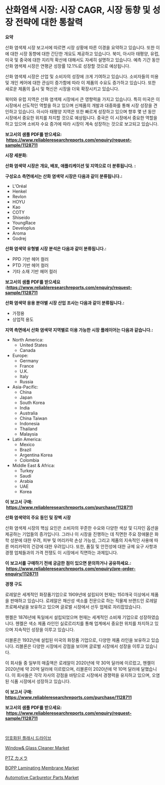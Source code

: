 <p><h1>산화염색 시장: 시장 CAGR, 시장 동향 및 성장 전략에 대한 통찰력</h1></p><p><strong>요약</strong></p>
<p><p>산화 염색제 시장 보고서에 따르면 시장 상황에 따른 이경을 요약하고 있습니다. 또한 이에 대한 시장 동향에 대한 간단한 개요도 제공하고 있습니다. 북미, 아시아 태평양, 유럽, 미국 및 중국에 대한 지리적 확산에 대해서도 자세히 설명하고 있습니다. 예측 기간 동안 산화 염색제 시장은 연평균 성장률 12.1%로 성장할 것으로 예상됩니다.</p><p>산화 염색제 시장은 산업 및 소비자의 성장에 크게 기여하고 있습니다. 소비자들의 미용 및 개인 케어에 대한 관심이 증가함에 따라 이 제품의 수요도 증가하고 있습니다. 또한 새로운 제품의 출시 및 혁신은 시장을 더욱 확장시키고 있습니다.</p><p>북미와 유럽 지역은 산화 염색제 시장에서 큰 영향력을 가지고 있습니다. 특히 미국은 이 시장에서 선도적인 역할을 하고 있으며 신제품의 개발과 대중화를 통해 시장 성장을 견인하고 있습니다. 아시아 태평양 지역은 또한 빠르게 성장하고 있으며 향후 몇 년 동안 시장에서 중요한 위치를 차지할 것으로 예상됩니다. 중국은 이 시장에서 중요한 역할을 하고 있으며 소비자 수요 증가에 따라 시장이 계속 성장하는 것으로 보고되고 있습니다.</p></p>
<p><strong>보고서의 샘플 PDF를 받으세요: &nbsp;<a href="https://www.reliableresearchreports.com/enquiry/request-sample/1128711">https://www.reliableresearchreports.com/enquiry/request-sample/1128711</a></strong></p>
<p><strong>시장 세분화:</strong></p>
<p><strong> 산화 염색약 시장은 개요, 배포, 애플리케이션 및 지역으로 더 분류됩니다. :</strong></p>
<p><strong>구성요소 측면에서는 산화 염색약 시장은 다음과 같이 분류됩니다.:</strong></p>
<p><ul><li>L'Oréal</li><li>Henkel</li><li>Revlon</li><li>HOYU</li><li>Kao</li><li>COTY</li><li>Shiseido</li><li>YoungRace</li><li>Developlus</li><li>Aroma</li><li>Godrej</li></ul></p>
<p><strong> 산화 염색약 유형별 시장 분석은 다음과 같이 분류됩니다.:</strong></p>
<p><ul><li>PPD 기반 헤어 컬러</li><li>PTD 기반 헤어 컬러</li><li>기타 소재 기반 헤어 컬러</li></ul></p>
<p><strong>보고서의 샘플 PDF를 받으세요 :<a href="https://www.reliableresearchreports.com/enquiry/request-sample/1128711">https://www.reliableresearchreports.com/enquiry/request-sample/1128711</a></strong></p>
<p><strong> 산화 염색약 응용 분야별 시장 산업 조사는 다음과 같이 분류됩니다.:</strong></p>
<p><ul><li>가정용</li><li>상업적 용도</li></ul></p>
<p><strong>지역 측면에서 산화 염색약 지역별로 이용 가능한 시장 플레이어는 다음과 같습니다.:</strong></p>
<p><ul>
    <li>
        North America:
        <ul>
            <li>United States</li>
            <li>Canada</li>
        </ul>
    </li>
    <li>
        Europe:
        <ul>
            <li>Germany</li>
            <li>France</li>
            <li>U.K.</li>
            <li>Italy</li>
            <li>Russia</li>
        </ul>
    </li>
    <li>
        Asia-Pacific:
        <ul>
            <li>China</li>
            <li>Japan</li>
            <li>South Korea</li>
            <li>India</li>
            <li>Australia</li>
            <li>China Taiwan</li>
            <li>Indonesia</li>
            <li>Thailand</li>
            <li>Malaysia</li>
        </ul>
    </li>
    <li>
        Latin America:
        <ul>
            <li>Mexico</li>
            <li>Brazil</li>
            <li>Argentina Korea</li>
            <li>Colombia</li>
        </ul>
    </li>
    <li>
        Middle East & Africa:
        <ul>
            <li>Turkey</li>
            <li>Saudi</li>
            <li>Arabia</li>
            <li>UAE</li>
            <li>Korea</li>
        </ul>
    </li>
    </ul></p>
<p><strong>이 보고서 구매: &nbsp;<a href="https://www.reliableresearchreports.com/purchase/1128711">https://www.reliableresearchreports.com/purchase/1128711</a></strong></p>
<p><strong>산화 염색약의 주요 동인 및 장벽 시장</strong></p>
<p><p>산화 염색제 시장의 핵심 요인은 소비자의 꾸준한 수요와 다양한 색상 및 디자인 옵션을 제공하는 기업들의 증가입니다. 그러나 이 시장을 진행하는 데 직면한 주요 장애물은 화학 성분에 대한 우려, 피부 및 머리카락 손상 가능성, 그리고 제품의 지속적인 사용에 따른 머리카락의 건강에 대한 우려입니다. 또한, 품질 및 안전성에 대한 규제 요구 사항과 경쟁 업체들과의 가격 전쟁도 이 시장에서 직면하는 과제입니다.</p></p>
<p><strong>이 보고서를 구매하기 전에 궁금한 점이 있으면 문의하거나 공유하세요.: &nbsp;<a href="https://www.reliableresearchreports.com/enquiry/pre-order-enquiry/1128711">https://www.reliableresearchreports.com/enquiry/pre-order-enquiry/1128711</a></strong></p>
<p><strong>경쟁 구도</strong></p>
<p><p>로레알은 세계적인 화장품기업으로 1909년에 설립되어 현재는 150개국 이상에서 제품을 판매하고 있습니다. 로레알은 채산성 색소를 전문으로 하는 직물제 브랜드인 로레알 프로페셔널을 보유하고 있으며 글로벌 시장에서 선두 업체로 자리잡았습니다.</p><p>헨켈은 1876년에 독일에서 설립되었으며 현재는 세계적인 소비재 기업으로 성장하였습니다. 헨켈은 색소 제품 라인인 실로르리치를 통해 업계에서 중요한 위치를 차지하고 있으며 지속적인 성장을 이루고 있습니다.</p><p>리블론은 1932년에 설립된 미국의 화장품 기업으로, 다양한 제품 라인을 보유하고 있습니다. 리블론은 다양한 시장에서 강점을 보이며 글로벌 시장에서 성장을 이루고 있습니다.</p><p>이 회사들 중 일부의 매출액은 로레알이 2020년에 약 30억 달러에 이르렀고, 헨켈이 2020년에 약 20억 달러에 이르렀으며, 리블론이 2020년에 약 10억 달러에 달했습니다. 이 회사들은 각각 자사의 강점을 바탕으로 시장에서 경쟁력을 유지하고 있으며, 오염된 식품 시장에서 성장하고 있습니다.</p></p>
<p><strong>이 보고서 구매: &nbsp; <a href="https://www.reliableresearchreports.com/purchase/1128711">https://www.reliableresearchreports.com/purchase/1128711</a></strong></p>
<p><strong>보고서의 샘플 PDF를 받으세요: &nbsp;<a href="https://www.reliableresearchreports.com/enquiry/request-sample/1128711">https://www.reliableresearchreports.com/enquiry/request-sample/1128711</a></strong><strong></strong></p>
<p>&nbsp;</p>
<p><p><a href="https://github.com/sougarounis/Market-Research-Report-List-3/blob/main/3285436108.md">암호화된 플래시 드라이브</a></p><p><a href="https://github.com/gdfhhhj/Market-Research-Report-List-3/blob/main/window-glass-cleaner-market.md">Window& Glass Cleaner Market</a></p><p><a href="https://medium.com/@novastamm2023/ptz%E3%82%AB%E3%83%A1%E3%83%A9%E5%B8%82%E5%A0%B4%E5%88%86%E6%9E%90-%E3%81%9D%E3%81%AEcagr-%E5%B8%82%E5%A0%B4%E3%82%BB%E3%82%B0%E3%83%A1%E3%83%B3%E3%83%86%E3%83%BC%E3%82%B7%E3%83%A7%E3%83%B3-%E3%81%8A%E3%82%88%E3%81%B3%E3%82%B0%E3%83%AD%E3%83%BC%E3%83%90%E3%83%AB%E6%A5%AD%E7%95%8C%E6%A6%82%E8%A6%81-dc6761a98891">PTZ カメラ</a></p><p><a href="https://github.com/julyju69/Market-Research-Report-List-2/blob/main/bopp-laminating-membrane-market.md">BOPP Laminating Membrane Market</a></p><p><a href="https://issuu.com/reportprime-2/docs/automotive-carburetor-parts-market-size-2030.pptx">Automotive Carburetor Parts Market</a></p></p>